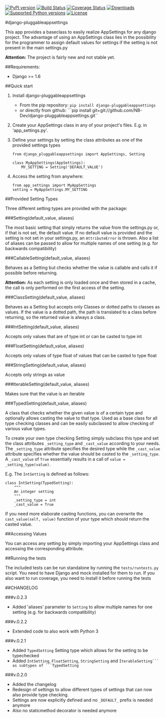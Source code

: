 [![PyPI version](https://img.shields.io/pypi/v/django-pluggableappsettings.svg)](http://badge.fury.io/py/django-pluggableappsettings) [![Build Status](https://travis-ci.org/NB-Dev/django-pluggableappsettings.svg?branch=master)](https://travis-ci.org/NB-Dev/django-pluggableappsettings) [![Coverage Status](https://coveralls.io/repos/NB-Dev/django-pluggableappsettings/badge.svg?branch=master&service=github)](https://coveralls.io/github/NB-Dev/django-pluggableappsettings?branch=master) [![Downloads](https://img.shields.io/pypi/dm/django-pluggableappsettings.svg)](https://pypi.python.org/pypi/django-pluggableappsettings/) [![Supported Python versions](https://img.shields.io/pypi/pyversions/django-pluggableappsettings.svg)](https://pypi.python.org/pypi/django-pluggableappsettings/) [![License](https://img.shields.io/pypi/l/django-pluggableappsettings.svg)](https://pypi.python.org/pypi/django-pluggableappsettings/)

#django-pluggableappsettings


This app provides a baseclass to easily realize AppSettings for any django project. The advantage of using an
AppSettings class lies in the possibility for the programmer to assign default values for settings if the setting is
not present in the main settings.py

**Attention:** The project is fairly new and not stable yet.

##Requirements:

* Django >= 1.6

##Quick start

1. Install django-pluggableappsettings
    * From the pip repository: ```pip install django-pluggableappsettings```
    * or directly from github: ```pip install git+git://github.com/NB-Dev/django-pluggableappsettings.git``

2. Create your AppSettings class in any of your project's files. E.g. in 'app_settings.py'.

3. Define your settings by setting the class attributes as one of the provided settings types

	```
	from django_pluggableappsettings import AppSettings, Setting
	
	class MyAppSettings(AppSettings):
		MY_SETTING = Setting('DEFAULT_VALUE')
	```

4. Access the setting from anywhere:
	```
	from app_settings import MyAppSettings
	setting = MyAppSettings.MY_SETTING
	```

##Provided Setting Types

Three different setting types are provided with the package:

###Setting(default_value, aliases)

The most basic setting that simply returns the value from the settings.py or, if that is not set, the default value.
If no default value is provided and the setting is not set in your settings.py, an ```AttributeError``` is thrown.
Also a list of aliases can be passed to allow for multiple names of one setting (e.g. for backwards compatibility)


###CallableSetting(default_value, aliases)

Behaves as a Setting but checks whether the value is callable and calls it if possible before returning.

**Attention:** As each setting is only loaded once and then stored in a cache, the call is only performed on the first
access of the setting.

###ClassSetting(default_value, aliases)

Behaves as a Setting but accepts only Classes or dotted paths to classes as values. If the value is a dotted path, the
path is translated to a class before returning, so the returned value is always a class.

###IntSetting(default_value, aliases)

Accepts only values that are of type int or can be casted to type int

###FloatSetting(default_value, aliases)

Accepts only values of type float of values that can be casted to type float

###StringSetting(default_value, aliases)

Accepts only strings as value

###IterableSetting(default_value, aliases)

Makes sure that the value is an iterable

###TypedSetting(default_value, aliases)

A class that checks whether the given value is of a certain type and optionally allows casting the value to that type.
Used as a base class for all type checking classes and can be easily subclassed to allow checking of various
value types.

To create your own type checking Setting simply subclass this type and set the class attributes ```_setting_type```
and ```_cast_value``` according to your needs. The ```_setting_type``` attribute specifies the desired type while the
```_cast_value``` attribute specifies whether the value should be casted to the ```_setting_type```. A ```_cast_value```
of ```True``` essentially results in a call of ```value = _setting_type(value)```.

E.g. The ```IntSetting``` is defined as follows:
```
class IntSetting(TypedSetting):
    """
    An integer setting
    """
    _setting_type = int
    _cast_value = True
```

If you need more elaborate casting functions, you can overwrite the ```cast_value(self, value)``` function
of your type which should return the casted value.

##Accessing Values

You can access any setting by simply importing your AppSettings class and accessing the corresponding attribute. 

##Running the tests

The included tests can be run standalone by running the ```tests/runtests.py``` script. You need to have Django and
mock installed for them to run. If you also want to run coverage, you need to install it before running the tests


##CHANGELOG

###v.0.2.3
- Added 'aliases' parameter to ```Setting``` to allow multiple names for one setting (e.g. for backwards compatibility)

###v.0.2.2
- Extended code to also work with Python 3

###v.0.2.1
- Added ```TypedSetting``` Setting type which allows for the setting to be typechecked
- Added ```IntSetting```, ```FloatSetting```, ```StringSetting``` and ``ÌterableSetting``` as subtypes of ```TypedSetting``

###v.0.2.0

- Added the changelog
- Redesign of settings to allow different types of settings that can now also provide type checking.
- Settings are now explicitly defined and no ```_DEFAULT_``` prefix is needed anymore
- Also no staticmethod decorator is needed anymore
